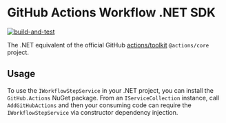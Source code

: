 # GitHub Actions Workflow .NET SDK 

[![build-and-test](https://github.com/IEvangelist/dotnet-github-actions-sdk/actions/workflows/build-and-test.yml/badge.svg)](https://github.com/IEvangelist/dotnet-github-actions-sdk/actions/workflows/build-and-test.yml)

The .NET equivalent of the official GitHub [actions/toolkit](https://github.com/actions/toolkit) `@actions/core` project.

## Usage

To use the `IWorkflowStepService` in your .NET project, you can install the `GitHub.Actions` NuGet package. From an `IServiceCollection` instance, call `AddGitHubActions` and then your consuming code can require the `IWorkflowStepService` via constructor dependency injection.
